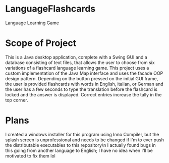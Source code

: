 # LanguageFlashcards
Language Learning Game

<h1>Scope of Project</h1>

This is a Java desktop application, complete with a Swing GUI and a database consisting of text files, that allows the user to choose
from six variations of a flashcard language learning game. This project uses a custom implementation of the Java Map interface and uses the facade OOP design pattern. Depending on the button pressed on the initial GUI frame, the user is provided flashcards with 
words in English, italian, or German and the user has a few seconds to type the translation before the flashcard is locked and the 
answer is displayed. Correct entries increase the tally in the top corner.

<h1> Plans </h1>
I created a windows installer for this program using Inno Compiler, but the splash screen is unprofessional and needs to be changed if I'm to ever push the distributable executables to this repository\n
I actually found bugs in this going from another language to English; I have no idea when I'll be motivated to fix them lol
